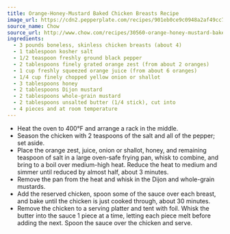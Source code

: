```yaml
---
title: Orange-Honey-Mustard Baked Chicken Breasts Recipe
image_url: https://cdn2.pepperplate.com/recipes/901eb0ce9c0948a2af49cc7ac42fcaa2.jpg
source_name: Chow
source_url: http://www.chow.com/recipes/30560-orange-honey-mustard-baked-chicken-breasts
ingredients:
  - 3 pounds boneless, skinless chicken breasts (about 4)
  - 1 tablespoon kosher salt
  - 1/2 teaspoon freshly ground black pepper
  - 2 tablespoons finely grated orange zest (from about 2 oranges)
  - 1 cup freshly squeezed orange juice (from about 6 oranges)
  - 1/4 cup finely chopped yellow onion or shallot
  - 3 tablespoons honey
  - 2 tablespoons Dijon mustard
  - 2 tablespoons whole-grain mustard
  - 2 tablespoons unsalted butter (1/4 stick), cut into
  - 4 pieces and at room temperature
---
```


* Heat the oven to 400°F and arrange a rack in the middle.
* Season the chicken with 2 teaspoons of the salt and all of the pepper; set aside.
* Place the orange zest, juice, onion or shallot, honey, and remaining teaspoon of salt in a large oven-safe frying pan, whisk to combine, and bring to a boil over medium-high heat. Reduce the heat to medium and simmer until reduced by almost half, about 3 minutes.
* Remove the pan from the heat and whisk in the Dijon and whole-grain mustards.
* Add the reserved chicken, spoon some of the sauce over each breast, and bake until the chicken is just cooked through, about 30 minutes.
* Remove the chicken to a serving platter and tent with foil. Whisk the butter into the sauce 1 piece at a time, letting each piece melt before adding the next. Spoon the sauce over the chicken and serve.

